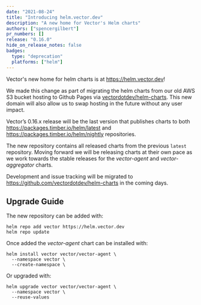 ```yaml
---
date: "2021-08-24"
title: "Introducing helm.vector.dev"
description: "A new home for Vector's Helm charts"
authors: ["spencergilbert"]
pr_numbers: []
release: "0.16.0"
hide_on_release_notes: false
badges:
  type: "deprecation"
  platforms: ["helm"]
---
```


Vector's new home for helm charts is at https://helm.vector.dev!

We made this change as part of migrating the helm charts from our old AWS S3 bucket hosting to
Github Pages via [vectordotdev/helm-charts](https://github.com/vectordotdev/helm-charts). This new domain
will also allow us to swap hosting in the future without any user impact.

Vector’s 0.16.x release will be the last version that publishes charts to both
https://packages.timber.io/helm/latest and https://packages.timber.io/helm/nightly repositories.

The new repository contains all released charts from the previous `latest` repository.
Moving forward we will be releasing charts at their own pace as we work towards the stable
releases for the _vector-agent_ and _vector-aggregator_ charts.

Development and issue tracking will be migrated to https://github.com/vectordotdev/helm-charts
in the coming days.

## Upgrade Guide

The new repository can be added with:

```shell
helm repo add vector https://helm.vector.dev
helm repo update
```

Once added the _vector-agent_ chart can be installed with:

```shell
helm install vector vector/vector-agent \
  --namespace vector \
  --create-namespace \
```

Or upgraded with:

```shell
helm upgrade vector vector/vector-agent \
  --namespace vector \
  --reuse-values
```

